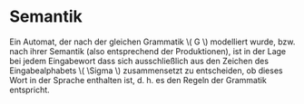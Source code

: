# Semantik

Ein Automat, der nach der gleichen Grammatik \\( G \\) modelliert wurde, bzw. nach ihrer
Semantik (also entsprechend der Produktionen), ist in der Lage bei jedem Eingabewort dass
sich ausschließlich aus den Zeichen des Eingabealphabets \\( \Sigma \\) zusammensetzt zu entscheiden,
ob dieses Wort in der Sprache enthalten ist, d. h. es den Regeln der Grammatik entspricht.
